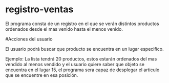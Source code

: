 # registro-ventas

El programa consta de un registro en el que se verán distintos productos ordenados desde el mas venido hasta el menos venido.

#Acciones del usuario

El usuario podrá buscar que producto se encuentra en un lugar especifico.

Ejemplo: La lista tendrá 20 productos, estos estarán ordenados del mas vendido al menos vendido y el usuario quiere saber que objeto se encuentra en el lugar 15, el programa sera capaz de desplegar el articulo que se encuentre en esa posición.

